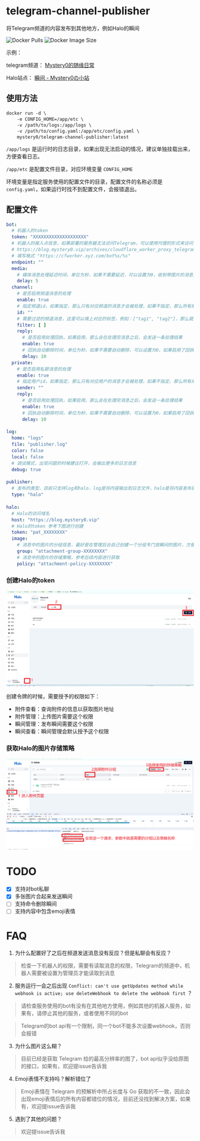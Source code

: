 # telegram-channel-publisher

将Telegram频道的内容发布到其他地方，例如Halo的瞬间

![Docker Pulls](https://img.shields.io/docker/pulls/mystery0/telegram-channel-publisher)
![Docker Image Size](https://img.shields.io/docker/image-size/mystery0/telegram-channel-publisher/latest)

示例：

telegram频道： [Mystery0的随缘日常](https://t.me/Mystery0Channel)

Halo站点： [瞬间 - Mystery0の小站](https://blog.mystery0.vip/moments)

## 使用方法

```shell
docker run -d \
    -e CONFIG_HOME=/app/etc \
    -v /path/to/logs:/app/logs \
    -v /path/to/config.yaml:/app/etc/config.yaml \
    mystery0/telegram-channel-publisher:latest
```

`/app/logs` 是运行时的日志目录，如果出现无法启动的情况，建议单独挂载出来，方便查看日志。

`/app/etc` 是配置文件目录，对应环境变量 `CONFIG_HOME`

环境变量是指定服务使用的配置文件的目录，配置文件的名称必须是`config.yaml`，如果运行时找不到配置文件，会报错退出。

## 配置文件

```yaml
bot:
  # 机器人的token
  token: "XXXXXXXXXXXXXXXXXXXX"
  # 机器人的接入点信息，如果部署的服务器无法访问Telegram，可以使用代理的形式来访问，可以参考以下链接自行搭建
  # https://blog.mystery0.vip/archives/cloudflare_worker_proxy_telegram
  # 填写格式 "https://cfworker.xyz.com/bot%s/%s"
  endpoint: ""
  media:
    # 媒体消息处理延迟时间，单位为秒，如果不需要延迟，可以设置为0，收到带图片的消息之后会延迟指定时间再处理，目的是为了接收到完整的图片组
    delay: 5
  channel:
    # 是否启用频道消息的处理
    enable: true
    # 指定频道id，如果指定，那么只有对应频道的消息才会被处理，如果不指定，那么所有频道的消息都会被处理
    id: ""
    # 需要过滤的频道消息，这里可以填上对应的标签，例如：["tag1", "tag2"]，那么就会过滤任何包含 “#tag1”、“#tag2” 的消息
    filter: [ ]
    reply:
      # 是否启用处理回执，如果启用，那么会在处理完消息之后，会发送一条处理结果
      enable: true
      # 回执自动删除时间，单位为秒，如果不需要自动删除，可以设置为0，如果启用了回执，那么会在指定时间之后自动删除回执
      delay: 10
  private:
    # 是否启用私聊消息的处理
    enable: true
    # 指定用户id，如果指定，那么只有对应用户的消息才会被处理，如果不指定，那么所有用户的消息都会被处理
    sender: ""
    reply:
      # 是否启用处理回执，如果启用，那么会在处理完消息之后，会发送一条处理结果
      enable: true
      # 回执自动删除时间，单位为秒，如果不需要自动删除，可以设置为0，如果启用了回执，那么会在指定时间之后自动删除回执
      delay: 10

log:
  home: "logs"
  file: "publisher.log"
  color: false
  local: false
  # 调试模式，出现问题的时候建议打开，会输出更多的日志信息
  debug: true

publisher:
  # 发布的类型，目前只支持log和halo，log是将内容输出到日志文件，halo是将内容发布到Halo的瞬间
  type: "halo"

halo:
  # Halo的访问域名
  host: "https://blog.mystery0.vip"
  # Halo的token 参考下图进行创建
  token: "pat_XXXXXXXX"
  image:
    # 消息中的图片的分组信息，最好是在管理后台自己创建一个分组专门放瞬间的图片，方便管理，可为空
    group: "attachment-group-XXXXXXXX"
    # 消息中的图片的存储策略，参考后续内容进行获取
    policy: "attachment-policy-XXXXXXXX"
```

### 创建Halo的token

![创建token](img/create-halo-token.png)

创建令牌的时候，需要授予的权限如下：

- 附件查看：查询附件的信息以获取图片地址
- 附件管理：上传图片需要这个权限
- 瞬间管理：发布瞬间需要这个权限
- 瞬间查看：瞬间管理会默认授予这个权限

### 获取Halo的图片存储策略

![获取policy](img/get_policy.png)

# TODO
- [x] 支持对bot私聊
- [x] 多张图片合起来发送瞬间
- [ ] 支持命令删除瞬间
- [ ] 支持内容中包含emoji表情

# FAQ

1. 为什么配置好了之后在频道发送消息没有反应？但是私聊会有反应？

> 检查一下机器人的权限，需要有读取消息的权限，Telegram的频道中，机器人需要被设置为管理员才能读取到消息

2. 服务运行一会之后出现 `Conflict: can't use getUpdates method while webhook is active; use deleteWebhook to delete the webhook first` ？

> 请检查服务使用的bot有没有在其他地方使用，例如其他的机器人服务，如果有，请停止其他的服务，或者使用不同的bot

> Telegram的bot api有一个限制，同一个bot不能多次设置webhook，否则会报错

3. 为什么图片这么糊？

> 目前已经是获取 Telegram 给的最高分辨率的图了，bot api似乎没给原图的接口，如果有，欢迎提issue告诉我

4. Emoji表情不支持吗？解析错位了

> Emoji表情在 Telegram 的预解析中所占长度与 Go 获取的不一致，因此会出现emoji表情后的所有内容都错位的情况，目前还没找到解决方案，如果有，欢迎提issue告诉我

5. 遇到了其他的问题？

> 欢迎提issue告诉我
